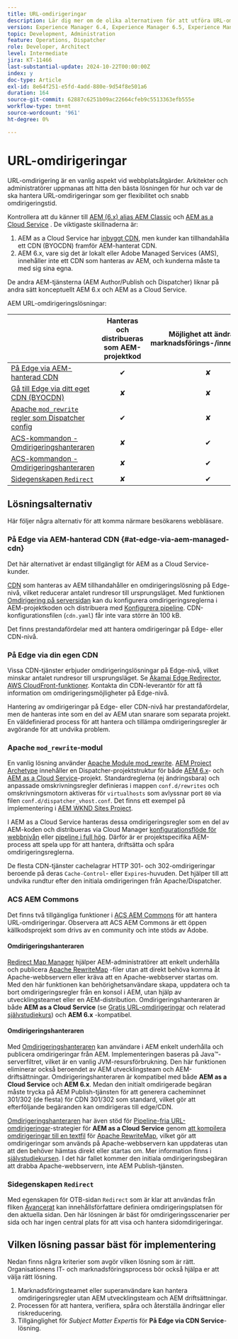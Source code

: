 ```yaml
---
title: URL-omdirigeringar
description: Lär dig mer om de olika alternativen för att utföra URL-omdirigering i AEM.
version: Experience Manager 6.4, Experience Manager 6.5, Experience Manager as a Cloud Service
topic: Development, Administration
feature: Operations, Dispatcher
role: Developer, Architect
level: Intermediate
jira: KT-11466
last-substantial-update: 2024-10-22T00:00:00Z
index: y
doc-type: Article
exl-id: 8e64f251-e5fd-4add-880e-9d54f8e501a6
duration: 164
source-git-commit: 62887c6251b09ac22664cfeb9c5513363efb555e
workflow-type: tm+mt
source-wordcount: '961'
ht-degree: 0%

---
```


# URL-omdirigeringar

URL-omdirigering är en vanlig aspekt vid webbplatsåtgärder. Arkitekter och administratörer uppmanas att hitta den bästa lösningen för hur och var de ska hantera URL-omdirigeringar som ger flexibilitet och snabb omdirigeringstid.

Kontrollera att du känner till [AEM (6.x) alias AEM Classic](https://experienceleague.adobe.com/en/docs/experience-manager-learn/dispatcher-tutorial/chapter-2) och [AEM as a Cloud Service](https://experienceleague.adobe.com/en/docs/experience-manager-cloud-service/content/overview/architecture) . De viktigaste skillnaderna är:

1. AEM as a Cloud Service har [inbyggt CDN](https://experienceleague.adobe.com/en/docs/experience-manager-cloud-service/content/implementing/content-delivery/cdn), men kunder kan tillhandahålla ett CDN (BYOCDN) framför AEM-hanterat CDN.
1. AEM 6.x, vare sig det är lokalt eller Adobe Managed Services (AMS), innehåller inte ett CDN som hanteras av AEM, och kunderna måste ta med sig sina egna.

De andra AEM-tjänsterna (AEM Author/Publish och Dispatcher) liknar på andra sätt konceptuellt AEM 6.x och AEM as a Cloud Service.

AEM URL-omdirigeringslösningar:

|                                                   | Hanteras och distribueras som AEM-projektkod | Möjlighet att ändra per marknadsförings-/innehållsteam | AEM som Cloud Service-kompatibel | Var körning av omdirigering sker |
|---------------------------------------------------|:-----------------------:|:---------------------:|:---------------------:| :---------------------:|
| [På Edge via AEM-hanterad CDN](#at-edge-via-aem-managed-cdn) | ✔ | ✘ | ✔ | Edge/CDN (inbyggt) |
| [Gå till Edge via ditt eget CDN (BYOCDN)](#at-edge-via-bring-your-own-cdn) | ✘ | ✘ | ✔ | Edge/CDN (BYOCDN) |
| [Apache `mod_rewrite` regler som Dispatcher config](#apache-mod_rewrite-module) | ✔ | ✘ | ✔ | Dispatcher |
| [ACS-kommandon - Omdirigeringshanteraren](#redirect-map-manager) | ✘ | ✔ | ✔ | Dispatcher |
| [ACS-kommandon - Omdirigeringshanteraren](#redirect-manager) | ✘ | ✔ | ✔ | AEM/Dispatcher |
| [Sidegenskapen `Redirect`](#the-redirect-page-property) | ✘ | ✔ | ✔ | AEM |


## Lösningsalternativ

Här följer några alternativ för att komma närmare besökarens webbläsare.

### På Edge via AEM-hanterad CDN {#at-edge-via-aem-managed-cdn}

Det här alternativet är endast tillgängligt för AEM as a Cloud Service-kunder.

[CDN](https://experienceleague.adobe.com/en/docs/experience-manager-cloud-service/content/implementing/content-delivery/cdn) som hanteras av AEM tillhandahåller en omdirigeringslösning på Edge-nivå, vilket reducerar antalet rundresor till ursprungsläget. Med funktionen [Omdirigering på serversidan](https://experienceleague.adobe.com/en/docs/experience-manager-cloud-service/content/implementing/content-delivery/cdn-configuring-traffic#server-side-redirectors) kan du konfigurera omdirigeringsreglerna i AEM-projektkoden och distribuera med [Konfigurera pipeline](https://experienceleague.adobe.com/en/docs/experience-manager-learn/cloud-service/security/traffic-filter-and-waf-rules/how-to-setup#deploy-rules-through-cloud-manager). CDN-konfigurationsfilen (`cdn.yaml`) får inte vara större än 100 kB.

Det finns prestandafördelar med att hantera omdirigeringar på Edge- eller CDN-nivå.

### På Edge via din egen CDN

Vissa CDN-tjänster erbjuder omdirigeringslösningar på Edge-nivå, vilket minskar antalet rundresor till ursprungsläget. Se [Akamai Edge Redirector](https://techdocs.akamai.com/cloudlets/docs/what-edge-redirector), [AWS CloudFront-funktioner](https://docs.aws.amazon.com/AmazonCloudFront/latest/DeveloperGuide/cloudfront-functions.html). Kontakta din CDN-leverantör för att få information om omdirigeringsmöjligheter på Edge-nivå.

Hantering av omdirigeringar på Edge- eller CDN-nivå har prestandafördelar, men de hanteras inte som en del av AEM utan snarare som separata projekt. En väldefinierad process för att hantera och tillämpa omdirigeringsregler är avgörande för att undvika problem.


### Apache `mod_rewrite`-modul

En vanlig lösning använder [Apache Module mod_rewrite](https://httpd.apache.org/docs/current/mod/mod_rewrite.html). [AEM Project Archetype](https://github.com/adobe/aem-project-archetype) innehåller en Dispatcher-projektstruktur för både [AEM 6.x](https://github.com/adobe/aem-project-archetype/tree/develop/src/main/archetype/dispatcher.ams#file-structure)- och [AEM as a Cloud Service](https://github.com/adobe/aem-project-archetype/tree/develop/src/main/archetype/dispatcher.cloud#file-structure)-projekt. Standardreglerna (ej ändringsbara) och anpassade omskrivningsregler definieras i mappen `conf.d/rewrites` och omskrivningsmotorn aktiveras för `virtualhosts` som avlyssnar port `80` via filen `conf.d/dispatcher_vhost.conf`. Det finns ett exempel på implementering i [AEM WKND Sites Project](https://github.com/adobe/aem-guides-wknd/tree/main/dispatcher/src/conf.d/rewrites).

I AEM as a Cloud Service hanteras dessa omdirigeringsregler som en del av AEM-koden och distribueras via Cloud Manager [konfigurationsflöde för webbnivån](https://experienceleague.adobe.com/en/docs/experience-manager-cloud-service/content/implementing/using-cloud-manager/cicd-pipelines/introduction-ci-cd-pipelines) eller [pipeline i full hög](https://experienceleague.adobe.com/en/docs/experience-manager-cloud-service/content/implementing/using-cloud-manager/cicd-pipelines/introduction-ci-cd-pipelines). Därför är er projektspecifika AEM-process att spela upp för att hantera, driftsätta och spåra omdirigeringsreglerna.

De flesta CDN-tjänster cachelagrar HTTP 301- och 302-omdirigeringar beroende på deras `Cache-Control`- eller `Expires`-huvuden. Det hjälper till att undvika rundtur efter den initiala omdirigeringen från Apache/Dispatcher.


### ACS AEM Commons

Det finns två tillgängliga funktioner i [ACS AEM Commons](https://adobe-consulting-services.github.io/acs-aem-commons/) för att hantera URL-omdirigeringar. Observera att ACS AEM Commons är ett öppen källkodsprojekt som drivs av en community och inte stöds av Adobe.

#### Omdirigeringshanteraren

[Redirect Map Manager](https://adobe-consulting-services.github.io/acs-aem-commons/features/redirect-map-manager/index.html) hjälper AEM-administratörer att enkelt underhålla och publicera [Apache RewriteMap](https://httpd.apache.org/docs/2.4/rewrite/rewritemap.html) -filer utan att direkt behöva komma åt Apache-webbservern eller kräva att en Apache-webbserver startas om. Med den här funktionen kan behörighetsanvändare skapa, uppdatera och ta bort omdirigeringsregler från en konsol i AEM, utan hjälp av utvecklingsteamet eller en AEM-distribution. Omdirigeringshanteraren är både **AEM as a Cloud Service** (se [Gratis URL-omdirigeringar](https://experienceleague.adobe.com/en/docs/experience-manager-cloud-service/content/implementing/content-delivery/pipeline-free-url-redirects) och relaterad [självstudiekurs](https://experienceleague.adobe.com/en/docs/experience-manager-learn/foundation/administration/implementing-pipeline-free-url-redirects#acs-commons---redirect-map-manager)) och **AEM 6.x** -kompatibel.

#### Omdirigeringshanteraren

Med [Omdirigeringshanteraren](https://adobe-consulting-services.github.io/acs-aem-commons/features/redirect-manager/index.html) kan användare i AEM enkelt underhålla och publicera omdirigeringar från AEM. Implementeringen baseras på Java™-serverfiltret, vilket är en vanlig JVM-resursförbrukning. Den här funktionen eliminerar också beroendet av AEM utvecklingsteam och AEM-driftsättningar. Omdirigeringshanteraren är kompatibel med både **AEM as a Cloud Service** och **AEM 6.x**. Medan den initialt omdirigerade begäran måste trycka på AEM Publish-tjänsten för att generera cacheminnet 301/302 (de flesta) för CDN 301/302 som standard, vilket gör att efterföljande begäranden kan omdirigeras till edge/CDN.

[Omdirigeringshanteraren](https://adobe-consulting-services.github.io/acs-aem-commons/features/redirect-manager/index.html) har även stöd för [Pipeline-fria URL-omdirigeringar](https://experienceleague.adobe.com/en/docs/experience-manager-cloud-service/content/implementing/content-delivery/pipeline-free-url-redirects)-strategier för **AEM as a Cloud Service** genom [att kompilera omdirigeringar till en textfil](https://adobe-consulting-services.github.io/acs-aem-commons/features/redirect-manager/subpages/rewritemap.html) för [Apache RewriteMap](https://httpd.apache.org/docs/2.4/rewrite/rewritemap.html), vilket gör att omdirigeringar som används på Apache-webbservern kan uppdateras utan att den behöver hämtas direkt eller startas om. Mer information finns i [självstudiekursen](https://experienceleague.adobe.com/en/docs/experience-manager-learn/foundation/administration/implementing-pipeline-free-url-redirects#acs-commons---redirect-manager). I det här fallet kommer den initiala omdirigeringsbegäran att drabba Apache-webbservern, inte AEM Publish-tjänsten.

### Sidegenskapen `Redirect`

Med egenskapen för OTB-sidan `Redirect` som är klar att användas från fliken [Avancerat](https://experienceleague.adobe.com/docs/experience-manager-cloud-service/content/sites/authoring/sites-console/page-properties.html) kan innehållsförfattare definiera omdirigeringsplatsen för den aktuella sidan. Den här lösningen är bäst för omdirigeringsscenarier per sida och har ingen central plats för att visa och hantera sidomdirigeringar.

## Vilken lösning passar bäst för implementering

Nedan finns några kriterier som avgör vilken lösning som är rätt. Organisationens IT- och marknadsföringsprocess bör också hjälpa er att välja rätt lösning.

1. Marknadsföringsteamet eller superanvändare kan hantera omdirigeringsregler utan AEM utvecklingsteam och AEM driftsättningar.
1. Processen för att hantera, verifiera, spåra och återställa ändringar eller riskreducering.
1. Tillgänglighet för _Subject Matter Expertis_ för **På Edge via CDN Service**-lösning.
